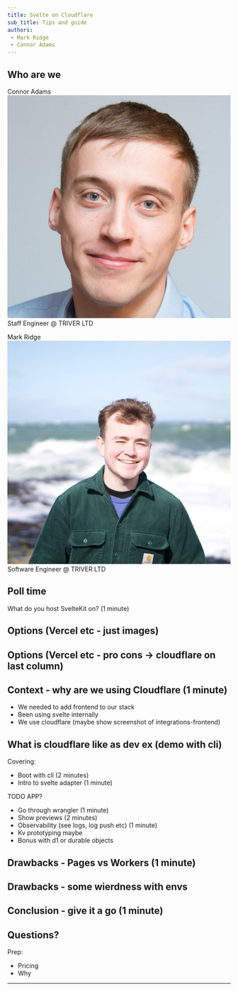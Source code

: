 ```yaml
---
title: Svelte on Cloudflare
sub_title: Tips and guide
authors: 
 - Mark Ridge
 - Connor Adams
---
```


Who are we
---

<!-- column_layout: [1, 1] -->
<!-- column: 0 -->
<!-- alignment: center -->
Connor Adams
![](images/connorads.jpg)
Staff Engineer @ TRIVER LTD
<!-- column: 1 -->
Mark Ridge
![](images/mark-profile.jpeg)
Software Engineer @ TRIVER LTD
<!-- end_slide -->

Poll time
---
<!-- jump_to_middle -->
<!-- alignment: center -->
What do you host SvelteKit on? (1 minute)
<!-- end_slide -->
Options (Vercel etc - just images)
---
<!-- end_slide -->
Options (Vercel etc - pro cons -> cloudflare on last column)
---
<!-- end_slide -->
Context - why are we using Cloudflare (1 minute)
---
 - We needed to add frontend to our stack
 - Been using svelte internally
 - We use cloudflare (maybe show screenshot of integrations-frontend)
<!-- end_slide -->
What is cloudflare like as dev ex (demo with cli)
---

Covering:
 - Boot with cli (2 minutes)
 - Intro to svelte adapter (1 minute)

 TODO APP?
 - Go through wrangler (1 minute)
 - Show previews (2 minutes)
 - Observability (see logs, log push etc) (1 minute)
 - Kv prototyping maybe
 - Bonus with d1 or durable objects
<!-- end_slide -->
Drawbacks - Pages vs Workers (1 minute)
---
<!-- end_slide -->
Drawbacks - some wierdness with envs
---
<!-- end_slide -->
Conclusion - give it a go (1 minute)
---
<!-- end_slide -->
Questions?
---
Prep:
 - Pricing
 - Why
---